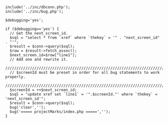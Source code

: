     include('../inc/dbconn.php');
    include('../inc/bug.php'); 

    $debugging='yes';

    if ($debugging=='yes') {
      // Get the next_screen_id. 
      $sql = "select * from `xref` where `thekey` = '" . "next_screen_id" . "'";
      $result = $conn->query($sql);
      $row = $result->fetch_assoc();
      $next_screen_id=$row["line1"];
      // Add one and rewrite it. 
      //////////////////////////////////////////////////////////////////////////////
      // $screenId must be preset in order for all bug statements to work properly. 
      //////////////////////////////////////////////////////////////////////////////
      $screenId = ++$next_screen_id;
      $sql = "update xref set `line1` = '".$screenId."' where `thekey` = 'next_screen_id'";
      $result = $conn->query($sql);
      bug('clear','');
      bug('===== projectMarks/index.php =====','');       
    }